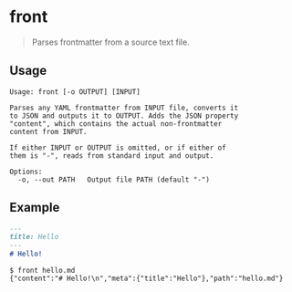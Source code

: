 # front

> Parses frontmatter from a source text file.

## Usage

```
Usage: front [-o OUTPUT] [INPUT]

Parses any YAML frontmatter from INPUT file, converts it
to JSON and outputs it to OUTPUT. Adds the JSON property
"content", which contains the actual non-frontmatter
content from INPUT.

If either INPUT or OUTPUT is omitted, or if either of
them is "-", reads from standard input and output.

Options:
  -o, --out PATH   Output file PATH (default "-")
```

## Example

```markdown
---
title: Hello
---
# Hello!
```

```shell
$ front hello.md
{"content":"# Hello!\n","meta":{"title":"Hello"},"path":"hello.md"}
```
